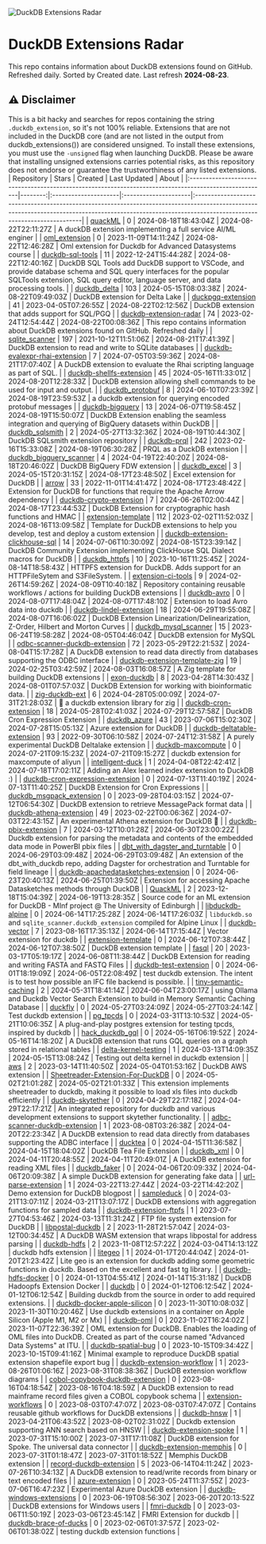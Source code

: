 ![DuckDB Extensions Radar](/img/duckdb_extension_radar.png?raw=true)
# DuckDB Extensions Radar

This repo contains information about DuckDB extensions found on GitHub. Refreshed daily. Sorted by Created date. 
 Last refresh **2024-08-23**.
## ⚠️ Disclaimer
This is a bit hacky and searches for repos containing the string `.duckdb_extension`, so it's not 100% reliable.
Extensions that are not included in the DuckDB core (and are not listed in the output from duckdb_extensions()) are considered unsigned. To install these extensions, you must use the `-unsigned` flag when launching DuckDB. Please be aware that installing unsigned extensions carries potential risks, as this repository does not endorse or guarantee the trustworthiness of any listed extensions.
| Repository                                                                                            |   Stars | Created              | Last Updated         | About                                                                                                                                                                                                 |
|:------------------------------------------------------------------------------------------------------|--------:|:---------------------|:---------------------|:------------------------------------------------------------------------------------------------------------------------------------------------------------------------------------------------------|
| [quackML](https://github.com/parkerdgabel/quackML)                                                    |       0 | 2024-08-18T18:43:04Z | 2024-08-22T22:11:27Z | A duckDB extension implementing a full service AI/ML enginer                                                                                                                                          |
| [oml_extension](https://github.com/johanlaursen/oml_extension)                                        |       0 | 2023-11-09T14:11:24Z | 2024-08-22T12:46:28Z | Oml extension for Duckdb for Advanced Datasystems course                                                                                                                                              |
| [duckdb-sql-tools](https://github.com/RandomFractals/duckdb-sql-tools)                                |      11 | 2022-12-24T15:44:28Z | 2024-08-22T12:40:16Z | DuckDB SQL Tools add DuckDB support to VSCode, and provide database schema and SQL query interfaces for the popular SQLTools extension, SQL query editor, language server, and data processing tools. |
| [duckdb_delta](https://github.com/duckdb/duckdb_delta)                                                |     103 | 2024-05-15T08:03:38Z | 2024-08-22T09:49:03Z | DuckDB extension for Delta Lake                                                                                                                                                                       |
| [duckpgq-extension](https://github.com/cwida/duckpgq-extension)                                       |      41 | 2023-04-05T07:26:55Z | 2024-08-22T02:12:56Z | DuckDB extension that adds support for SQL/PGQ                                                                                                                                                        |
| [duckdb-extension-radar](https://github.com/mehd-io/duckdb-extension-radar)                           |      74 | 2023-02-24T12:54:44Z | 2024-08-22T00:08:36Z | This repo contains information about DuckDB extensions found on GitHub. Refreshed daily                                                                                                               |
| [sqlite_scanner](https://github.com/duckdb/sqlite_scanner)                                            |     197 | 2021-10-12T11:51:06Z | 2024-08-21T17:41:39Z | DuckDB extension to read and write to SQLite databases                                                                                                                                                |
| [duckdb-evalexpr-rhai-extension](https://github.com/rustyconover/duckdb-evalexpr-rhai-extension)      |       7 | 2024-07-05T03:59:36Z | 2024-08-21T17:07:40Z | A DuckDB extension to evaluate the Rhai scripting language as part of SQL.                                                                                                                            |
| [duckdb-shellfs-extension](https://github.com/rustyconover/duckdb-shellfs-extension)                  |      45 | 2024-05-16T11:33:01Z | 2024-08-20T12:28:33Z | DuckDB extension allowing shell commands to be used for input and output.                                                                                                                             |
| [duckdb_protobuf](https://github.com/0xcaff/duckdb_protobuf)                                          |       8 | 2024-06-10T07:23:39Z | 2024-08-19T23:59:53Z | a duckdb extension for querying encoded protobuf messages                                                                                                                                             |
| [duckdb-bigquery](https://github.com/hafenkran/duckdb-bigquery)                                       |      13 | 2024-06-07T19:58:45Z | 2024-08-19T15:50:07Z | DuckDB Extension enabling the seamless integration and querying of BigQuery datasets within DuckDB                                                                                                    |
| [duckdb_sqlsmith](https://github.com/duckdb/duckdb_sqlsmith)                                          |       2 | 2024-05-27T13:32:36Z | 2024-08-19T10:44:30Z | DuckDB SQLsmith extension repository                                                                                                                                                                  |
| [duckdb-prql](https://github.com/ywelsch/duckdb-prql)                                                 |     242 | 2023-02-16T15:33:08Z | 2024-08-19T06:30:28Z | PRQL as a DuckDB extension                                                                                                                                                                            |
| [duckdb_bigquery_scanner](https://github.com/bqbooster/duckdb_bigquery_scanner)                       |       4 | 2024-04-19T22:40:20Z | 2024-08-18T20:46:02Z | DuckDB BigQuery FDW extension                                                                                                                                                                         |
| [duckdb_excel](https://github.com/duckdb/duckdb_excel)                                                |       3 | 2024-05-15T20:31:15Z | 2024-08-17T23:48:50Z | Excel extension for DuckDB                                                                                                                                                                            |
| [arrow](https://github.com/duckdb/arrow)                                                              |      33 | 2022-11-01T14:41:47Z | 2024-08-17T23:48:42Z | Extension for DuckDB for functions that require the Apache Arrow dependency                                                                                                                           |
| [duckdb-crypto-extension](https://github.com/rustyconover/duckdb-crypto-extension)                    |       7 | 2024-06-26T02:00:44Z | 2024-08-17T23:44:53Z | DuckDB Extension for cryptographic hash functions and HMAC                                                                                                                                            |
| [extension-template](https://github.com/duckdb/extension-template)                                    |     112 | 2023-02-02T11:52:03Z | 2024-08-16T13:09:58Z | Template for DuckDB extensions to help you develop, test and deploy a custom extension                                                                                                                |
| [duckdb-extension-clickhouse-sql](https://github.com/lmangani/duckdb-extension-clickhouse-sql)        |      14 | 2024-07-06T10:30:09Z | 2024-08-15T23:39:14Z | DuckDB Community Extension implementing ClickHouse SQL Dialect macros for DuckDB                                                                                                                      |
| [duckdb_httpfs](https://github.com/duckdb/duckdb_httpfs)                                              |      10 | 2023-10-16T11:25:45Z | 2024-08-14T18:58:43Z | HTTPFS extension for DuckDB. Adds support for an HTTPFileSytem and S3FileSystem.                                                                                                                      |
| [extension-ci-tools](https://github.com/duckdb/extension-ci-tools)                                    |       9 | 2024-02-26T14:59:26Z | 2024-08-09T10:40:18Z | Repository containing reusable workflows / actions for building DuckDB extensions                                                                                                                     |
| [duckdb-avro](https://github.com/cgumpert/duckdb-avro)                                                |       0 | 2024-08-07T17:48:04Z | 2024-08-07T17:48:10Z | Extension to load Avro data into duckdb                                                                                                                                                               |
| [duckdb-lindel-extension](https://github.com/rustyconover/duckdb-lindel-extension)                    |      18 | 2024-06-29T19:55:08Z | 2024-08-07T16:06:02Z | DuckDB Extension Linearization/Delinearization, Z-Order, Hilbert and Morton Curves                                                                                                                    |
| [duckdb_mysql_scanner](https://github.com/Kayrnt/duckdb_mysql_scanner)                                |      15 | 2023-06-24T19:58:28Z | 2024-08-05T04:46:04Z | DuckDB extension for MySQL                                                                                                                                                                            |
| [odbc-scanner-duckdb-extension](https://github.com/rupurt/odbc-scanner-duckdb-extension)              |      72 | 2023-05-29T22:21:53Z | 2024-08-04T15:17:28Z | A DuckDB extension to read data directly from databases supporting the ODBC interface                                                                                                                 |
| [duckdb-extension-template-zig](https://github.com/rupurt/duckdb-extension-template-zig)              |      19 | 2024-02-25T03:42:59Z | 2024-08-03T16:08:57Z | A Zig template for building DuckDB extensions                                                                                                                                                         |
| [exon-duckdb](https://github.com/wheretrue/exon-duckdb)                                               |       8 | 2023-04-28T14:30:43Z | 2024-08-01T07:57:03Z | DuckDB Extension for working with bioinformatic data.                                                                                                                                                 |
| [zig-duckdb-ext](https://github.com/softprops/zig-duckdb-ext)                                         |       6 | 2024-04-28T05:00:09Z | 2024-07-31T21:28:03Z | 🐥 a duckdb extension library for zig                                                                                                                                                                  |
| [duckdb-cron-extension](https://github.com/rustyconover/duckdb-cron-extension)                        |      18 | 2024-05-28T02:41:03Z | 2024-07-29T12:57:58Z | DuckDB Cron Expression Extension                                                                                                                                                                      |
| [duckdb_azure](https://github.com/duckdb/duckdb_azure)                                                |      43 | 2023-07-06T15:02:30Z | 2024-07-28T15:05:13Z | Azure extension for DuckDB                                                                                                                                                                            |
| [duckdb-deltatable-extension](https://github.com/Mause/duckdb-deltatable-extension)                   |      93 | 2022-09-30T06:10:58Z | 2024-07-24T12:31:58Z | A purely experimental DuckDB Deltalake extension                                                                                                                                                      |
| [duckdb-maxcompute](https://github.com/Smallhi/duckdb-maxcompute)                                     |       0 | 2024-07-21T09:15:23Z | 2024-07-21T09:15:27Z | duckdb extension for maxcompute of aliyun                                                                                                                                                             |
| [intelligent-duck](https://github.com/bhargav191098/intelligent-duck)                                 |       1 | 2024-04-08T22:42:41Z | 2024-07-18T17:02:11Z | Adding an Alex learned index extension to DuckDB :)                                                                                                                                                   |
| [duckdb-cron-expression-extension](https://github.com/rustyconover/duckdb-cron-expression-extension)  |       0 | 2024-07-13T11:40:19Z | 2024-07-13T11:40:25Z | DuckDB Extension for Cron Expressions                                                                                                                                                                 |
| [duckdb_msgpack_extension](https://github.com/yajirobee/duckdb_msgpack_extension)                     |       0 | 2023-09-28T04:03:15Z | 2024-07-12T06:54:30Z | DuckDB extension to retrieve MessagePack format data                                                                                                                                                  |
| [duckdb-athena-extension](https://github.com/dacort/duckdb-athena-extension)                          |      49 | 2023-02-22T00:06:36Z | 2024-07-03T22:43:15Z | An experimental Athena extension for DuckDB 🐤                                                                                                                                                         |
| [duckdb-pbix-extension](https://github.com/Hugoberry/duckdb-pbix-extension)                           |       7 | 2024-03-12T10:01:28Z | 2024-06-30T23:00:22Z | Duckdb extension for parsing the metadata and contents of the embedded data mode in PowerBI pbix files                                                                                                |
| [dbt_with_dagster_and_turntable](https://github.com/nydasco/dbt_with_dagster_and_turntable)           |       0 | 2024-06-29T03:09:48Z | 2024-06-29T03:09:48Z | An extension of the dbt_with_duckdb repo, adding Dagster for orchestration and Turntable for field lineage                                                                                            |
| [duckdb-apachedatasketches-extension](https://github.com/jghoman/duckdb-apachedatasketches-extension) |       0 | 2024-06-23T20:40:13Z | 2024-06-25T01:39:50Z | Extension for accessing Apache Datasketches methods through DuckDB                                                                                                                                    |
| [QuackML](https://github.com/Angus-Toms/QuackML)                                                      |       2 | 2023-12-18T15:04:39Z | 2024-06-19T13:28:35Z | Source code for an ML extension for DuckDB - MInf project @ The University of Edinburgh                                                                                                               |
| [libduckdb-alpine](https://github.com/arjunbajaj/libduckdb-alpine)                                    |       0 | 2024-06-14T17:25:28Z | 2024-06-14T17:26:03Z | `libduckdb.so` and `sqlite_scanner.duckdb_extension` compiled for Alpine Linux                                                                                                                        |
| [duckdb-vector](https://github.com/ttanay/duckdb-vector)                                              |       7 | 2023-08-16T17:35:13Z | 2024-06-14T17:15:44Z | Vector extension for duckdb                                                                                                                                                                           |
| [extension-template](https://github.com/barnardh/extension-template)                                  |       0 | 2024-06-12T07:38:44Z | 2024-06-12T07:38:50Z | DuckDB extension template                                                                                                                                                                             |
| [fasql](https://github.com/wheretrue/fasql)                                                           |      20 | 2023-03-17T05:19:17Z | 2024-06-08T11:38:44Z | DuckDB Extension for reading and writing FASTA and FASTQ Files                                                                                                                                        |
| [duckdb-test-extension](https://github.com/MichaelBelousov/duckdb-test-extension)                     |       0 | 2024-06-01T18:19:09Z | 2024-06-05T22:08:49Z | test duckdb extension. The intent is to test how possible an IFC file backend is possible.                                                                                                            |
| [tiny-semantic-caching](https://github.com/Ezzaldin97/tiny-semantic-caching)                          |       2 | 2024-05-31T18:41:14Z | 2024-06-04T23:00:17Z | using Ollama and Duckdb Vector Search Extension to build in Memory Semantic Caching Database                                                                                                          |
| [duckfly](https://github.com/raywill/duckfly)                                                         |       0 | 2024-05-27T03:24:09Z | 2024-05-27T03:24:14Z | Test duckdb extension                                                                                                                                                                                 |
| [pg_tpcds](https://github.com/askyx/pg_tpcds)                                                         |       0 | 2024-03-31T13:10:53Z | 2024-05-21T10:06:35Z | A plug-and-play postgres extension for testing tpcds, inspired by duckdb                                                                                                                              |
| [hack_duckdb_gql](https://github.com/zmajeed/hack_duckdb_gql)                                         |       0 | 2024-05-16T06:19:52Z | 2024-05-16T14:18:20Z | A DuckDB extension that runs GQL queries on a graph stored in relational tables                                                                                                                       |
| [delta-kernel-testing](https://github.com/samansmink/delta-kernel-testing)                            |       1 | 2024-03-13T14:09:35Z | 2024-05-15T13:08:24Z | Testing out delta kernel in duckdb extension                                                                                                                                                          |
| [aws](https://github.com/samansmink/aws)                                                              |       2 | 2023-03-14T11:40:50Z | 2024-05-04T01:53:16Z | DuckDB AWS extension                                                                                                                                                                                  |
| [Sheetreader-Extension-For-DuckDB](https://github.com/paullhartwig/Sheetreader-Extension-For-DuckDB)  |       0 | 2024-05-02T21:01:28Z | 2024-05-02T21:01:33Z | This extension implements sheetreader to duckdb, making it possible to load xls files into duckdb efficiently                                                                                         |
| [duckdb-skytether](https://github.com/drin/duckdb-skytether)                                          |       0 | 2024-04-29T22:17:18Z | 2024-04-29T22:17:21Z | An integrated repository for duckdb and various development extensions to support skytether functionality.                                                                                            |
| [adbc-scanner-duckdb-extension](https://github.com/rupurt/adbc-scanner-duckdb-extension)              |       1 | 2023-08-08T03:26:38Z | 2024-04-20T22:23:34Z | A DuckDB extension to read data directly from databases supporting the ADBC interface                                                                                                                 |
| [ducktea](https://github.com/xyztony/ducktea)                                                         |       0 | 2024-04-15T11:36:58Z | 2024-04-15T18:04:02Z | DuckDB Tea File Extension                                                                                                                                                                             |
| [duckdb_xml](https://github.com/mostsignificant/duckdb_xml)                                           |       0 | 2024-04-11T20:48:55Z | 2024-04-11T20:49:01Z | A DuckDB extension for reading XML files                                                                                                                                                              |
| [duckdb_faker](https://github.com/mostsignificant/duckdb_faker)                                       |       0 | 2024-04-06T20:09:33Z | 2024-04-06T20:09:38Z | A simple DuckDB extension for generating fake data                                                                                                                                                    |
| [url-parse-extension](https://github.com/samansmink/url-parse-extension)                              |       1 | 2024-03-22T13:27:44Z | 2024-03-22T14:42:20Z | Demo extension for DuckDB blogpost                                                                                                                                                                    |
| [sampleduck](https://github.com/murfffi/sampleduck)                                                   |       0 | 2024-03-21T13:07:11Z | 2024-03-21T13:07:17Z | DuckDB extensions with aggregation functions for sampled data                                                                                                                                         |
| [duckdb-extension-ftpfs](https://github.com/rupurt/duckdb-extension-ftpfs)                            |       1 | 2023-07-27T04:53:46Z | 2024-03-13T11:31:24Z | FTP file system extension for DuckDB                                                                                                                                                                  |
| [libpostal-duckdb](https://github.com/NickCrews/libpostal-duckdb)                                     |       2 | 2023-11-28T21:57:04Z | 2024-03-12T00:34:45Z | A DuckDB WASM extension that wraps libpostal for address parsing                                                                                                                                      |
| [duckdb-hdfs](https://github.com/vincent-chang/duckdb-hdfs)                                           |       2 | 2023-11-08T12:57:22Z | 2024-03-04T14:13:12Z | duckdb hdfs extension                                                                                                                                                                                 |
| [litegeo](https://github.com/blackrez/litegeo)                                                        |       1 | 2024-01-17T20:44:04Z | 2024-01-20T21:23:42Z | Lite geo is an extension for duckdb adding some geometric functions in duckdb. Based on the excellent and fast tg library.                                                                            |
| [duckdb-hdfs-docker](https://github.com/vincent-chang/duckdb-hdfs-docker)                             |       0 | 2024-01-13T04:55:41Z | 2024-01-14T15:31:18Z | DuckDB Hadoopfs Extension Docker                                                                                                                                                                      |
| [duckdb](https://github.com/joseph-njogu/duckdb)                                                      |       0 | 2024-01-12T06:12:54Z | 2024-01-12T06:12:54Z | Building duckdb from the source in order to add required extensions.                                                                                                                                  |
| [duckdb-docker-apple-silicon](https://github.com/maartenbosteels/duckdb-docker-apple-silicon)         |       0 | 2023-11-30T10:08:03Z | 2023-11-30T10:20:46Z | Use duckdb extensions in a container on Apple Silicon (Apple M1,  M2 or Mx)                                                                                                                           |
| [duckdb-oml](https://github.com/nikso-itu/duckdb-oml)                                                 |       0 | 2023-11-02T16:24:02Z | 2023-11-07T22:36:39Z | OML extension for DuckDB. Enables the loading of OML files into DuckDB. Created as part of the course named "Advanced Data Systems" at ITU.                                                           |
| [duckdb-spatial-bug](https://github.com/felix-schott/duckdb-spatial-bug)                              |       0 | 2023-10-15T09:34:42Z | 2023-10-15T09:41:16Z | Minimal example to reproduce DuckDB spatial extension shapefile export bug                                                                                                                            |
| [duckdb-extension-workflow](https://github.com/Kayrnt/duckdb-extension-workflow)                      |       1 | 2023-08-26T01:06:16Z | 2023-08-31T08:38:36Z | DuckDB extension workflow diagrams                                                                                                                                                                    |
| [cobol-copybook-duckdb-extension](https://github.com/rupurt/cobol-copybook-duckdb-extension)          |       0 | 2023-08-16T04:18:54Z | 2023-08-16T04:18:59Z | A DuckDB extension to read mainframe record files given a COBOL copybook schema                                                                                                                       |
| [extension-workflows](https://github.com/samansmink/extension-workflows)                              |       0 | 2023-08-03T07:47:07Z | 2023-08-03T07:47:07Z | Contains reusable github workflows for DuckDB extensions                                                                                                                                              |
| [duckdb-hnsw](https://github.com/jimexist/duckdb-hnsw)                                                |       1 | 2023-04-21T06:43:52Z | 2023-08-02T02:31:02Z | Duckdb extension supporting ANN search based on HNSW                                                                                                                                                  |
| [duckdb-extension-spoke](https://github.com/spoke-data/duckdb-extension-spoke)                        |       1 | 2023-07-31T15:10:00Z | 2023-07-31T17:11:08Z | DuckDB extension for Spoke. The universal data connector                                                                                                                                              |
| [duckdb-extension-memphis](https://github.com/rupurt/duckdb-extension-memphis)                        |       0 | 2023-07-31T01:18:47Z | 2023-07-31T01:18:52Z | Memphis DuckDB extension                                                                                                                                                                              |
| [record-duckdb-extension](https://github.com/rupurt/record-duckdb-extension)                          |       5 | 2023-06-14T04:11:24Z | 2023-07-26T10:34:13Z | A DuckDB extension to read/write records from binary or text encoded files                                                                                                                            |
| [azure-extension](https://github.com/samansmink/azure-extension)                                      |       0 | 2023-05-24T11:37:55Z | 2023-07-06T16:47:23Z | Experimental Azure DuckDB extension                                                                                                                                                                   |
| [duckdb-windows-extensions](https://github.com/statlib/duckdb-windows-extensions)                     |       0 | 2023-06-19T08:56:30Z | 2023-06-20T20:13:52Z | DuckDB extensions for Windows users                                                                                                                                                                   |
| [fmri-duckdb](https://github.com/jpmmcneill/fmri-duckdb)                                              |       0 | 2023-03-06T11:50:19Z | 2023-03-06T23:45:14Z | FMRI Extension for duckdb                                                                                                                                                                             |
| [duckdb-brace-of-ducks](https://github.com/jexp/duckdb-brace-of-ducks)                                |       0 | 2023-02-06T01:37:57Z | 2023-02-06T01:38:02Z | testing duckdb extension functions                                                                                                                                                                    |